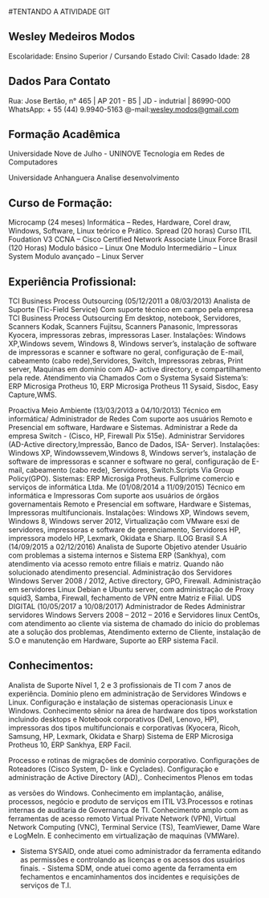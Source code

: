 #TENTANDO A ATIVIDADE GIT

Wesley Medeiros Modos
--------------------------------------------------------------------------------------------------------
Escolaridade: Ensino Superior / Cursando
Estado Civil: Casado
Idade: 28

Dados Para Contato
--------------------------------------------------------------------------------------------------------
Rua: Jose Bertão, n° 465 | AP 201 - B5 | JD - indutrial | 86990-000
WhatsApp: + 55 (44) 9.9940-5163
@-mail:wesley.modos@gmail.com 

Formação Acadêmica
--------------------------------------------------------------------------------------------------------
Universidade Nove de Julho - UNINOVE
Tecnologia em Redes de Computadores

Universidade Anhanguera
Analise desenvolvimento

Curso de Formação:
--------------------------------------------------------------------------------------------------------

Microcamp (24 meses)
Informática – Redes, Hardware, Corel draw, Windows, Software, Linux teórico e Prático.
Spread (20 horas)
Curso ITIL Foudation V3
CCNA – Cisco Certified Network Associate
Linux Force Brasil (120 Horas)
Modulo básico – Linux One
Modulo Intermediário – Linux System
Modulo avançado – Linux Server

Experiência Profissional:
--------------------------------------------------------------------------------------------------------
TCI Business Process Outsourcing (05/12/2011 a 08/03/2013)
Analista de Suporte (Tic-Field Service)
Com suporte técnico em campo pela empresa TCI Business Process Outsourcing
Em desktop, notebook, Servidores, Scanners Kodak, Scanners Fujitsu, Scanners Panasonic, Impressoras
Kyocera, impressoras zebras, impressoras Laser.
Instalações:
Windows XP,Windows sevem, Windows 8, Windows server’s, instalação de software de impressoras e
scanner e software no geral, configuração de E-mail, cabeamento (cabo rede),Servidores, Switch,
Impressoras zebras, Print server, Maquinas em domínio com AD- active directory, e compartilhamento pela
rede.
Atendimento via Chamados Com o Systema Sysaid
Sistema’s:
ERP Microsiga Protheus 10, ERP Microsiga Protheus 11 Sysaid, Sisdoc, Easy Capture,WMS.

Proactiva Meio Ambiente (13/03/2013 a 04/10/2013)
Técnico em informática/ Administrador de Redes
Com suporte aos usuários Remoto e Presencial em software, Hardware e Sistemas.
Administrar a Rede da empresa Switch - (Cisco, HP, Firewall Pix 515e).
Administrar Servidores (AD-Active directory,Impressão, Banco de Dados, ISA- Server).
Instalações:
Windows XP, Windowssevem,Windows 8, Windows server’s, instalação de software de impressoras e scanner
e software no geral, configuração de E-mail, cabeamento (cabo rede), Servidores, Switch.Scripts Via Group
Policy(GPO).
Sistemas:
ERP Microsiga Protheus.
Fullprime comercio e serviços de informática Ltda. Me (01/08/2014 a 11/09/2015) Técnico
em informática e Impressoras
Com suporte aos usuários de órgãos governamentais Remoto e Presencial em software, Hardware e
Sistemas, Impressoras multifuncionais.
Instalações:
Windows XP, Windows sevem, Windows 8, Windows server 2012, Virtualização com VMware esxi de
servidores, impressoras e software de gerenciamento, Servidores HP, impressora modelo HP, Lexmark,
Okidata e Sharp.
ILOG Brasil S.A (14/09/2015 a 02/12/2016)
Analista de Suporte
Objetivo atender Usuário com problemas a sistema internos e Sistema ERP (Sankhya), com atendimento via
acesso remoto entre filiais e matriz. Quando não solucionado atendimento presencial.
Administração dos Servidores Windows Server 2008 / 2012, Active directory, GPO, Firewall.
Administração em servidores Linux Debian e Ubuntu server, com administração de Proxy squid3, Samba,
Firewall, fechamento de VPN entre Matriz e Filial.
UDS DIGITAL (10/05/2017 a 10/08/2017)
Administrador de Redes
Administrar servidores Windows Servers 2008 – 2012 – 2016 e Servidores linux CentOs, com atendimento ao
cliente via sistema de chamado do inicio do problemas ate a solução dos problemas, Atendimento externo de
Cliente, instalação de S.O e manutenção em Hardware, Suporte ao ERP sistema Facil.

Conhecimentos:
--------------------------------------------------------------------------------------------------------
Analista de Suporte Nível 1, 2 e 3 profissionais de TI com 7 anos de experiência. Domínio pleno em
administração de Servidores Windows e Linux. Configuração e instalação de sistemas operacionasis
Linux e Windows.
Conhecimento sênior na área de hardware dos tipos workstation incluindo desktops e Notebook corporativos
(Dell, Lenovo, HP), impressoras dos tipos multifuncionais e corporativas (Kyocera, Ricoh, Samsung, HP,
Lexmark, Okidata e Sharp)
Sistema de ERP Microsiga Protheus 10, ERP Sankhya, ERP Facil.

Processo e rotinas de migrações de domínio corporativo. Configurações de Roteadores (Cisco System, D-
link e Cyclades). Configuração e administração de Active Directory (AD),. Conhecimentos Plenos em todas

as versões do Windows. Conhecimento em implantação, análise, processos, negócio e produto de serviços em
ITIL V3.Processos e rotinas internas de auditaria de Governança de TI.
Conhecimento amplo com as ferramentas de acesso remoto Virtual Private Network (VPN), Virtual
Network Computing (VNC), Terminal Service (TS), TeamViewer, Dame Ware e LogMeIn. E conhecimento em
virtualização de maquinas (VMWare).

- Sistema SYSAID, onde atuei como administrador da ferramenta editando as permissões e controlando
as licenças e os acessos dos usuários finais. - Sistema SDM, onde atuei como agente da ferramenta em
fechamentos e encaminhamentos dos incidentes e requisições de serviços de T.I.


